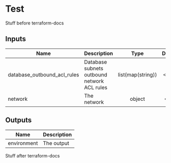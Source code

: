 # Test

Stuff before terraform-docs

<!-- BEGINNING OF PRE-COMMIT-TERRAFORM DOCS HOOK -->
## Inputs

| Name | Description | Type | Default | Required |
|------|-------------|:----:|:-----:|:-----:|
| database\_outbound\_acl\_rules | Database subnets outbound network ACL rules | list(map(string)) | `<list>` | no |
| network | The network | object | `<map>` | no |

## Outputs

| Name | Description |
|------|-------------|
| environment | The output |

<!-- END OF PRE-COMMIT-TERRAFORM DOCS HOOK -->	

Stuff after terraform-docs
